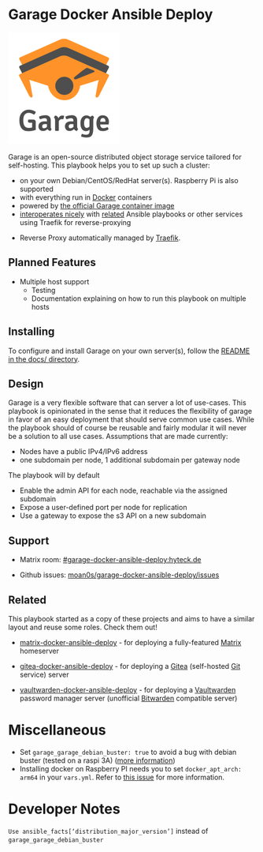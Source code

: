 # Garage Docker Ansible Deploy

![Garage Logo](docs/assets/garage-logo.svg)

Garage is an open-source distributed object storage service tailored for self-hosting. This playbook helps you to set up
such a cluster:

- on your own Debian/CentOS/RedHat server(s). Raspberry Pi is also supported
- with everything run in [Docker](https://www.docker.com/) containers
- powered by [the official Garage container image](https://hub.docker.com/r/dxflrs/garage)
- [interoperates nicely](docs/configuring-playbook-interoperability.md) with [related](#related) Ansible playbooks or other services using Traefik for reverse-proxying
* Reverse Proxy automatically managed by [Traefik](https://traefik.io).

## Planned Features

* Multiple host support
  * Testing
  * Documentation explaining on how to run this playbook on multiple hosts

## Installing

To configure and install Garage on your own server(s), follow the [README in the docs/ directory](docs/README.md).

## Design

Garage is a very flexible software that can server a lot of use-cases. This playbook is opinionated in the sense that it
reduces the flexibility of garage in favor of an easy deployment that should serve common use cases. While the playbook
should of course be reusable and fairly modular it will never be a solution to all use cases. Assumptions that are made
currently:

- Nodes have a public IPv4/IPv6 address
- one subdomain per node, 1 additional subdomain per gateway node

The playbook will by default 

* Enable the admin API for each node, reachable via the assigned subdomain
* Expose a user-defined port per node for replication
* Use a gateway to expose the s3 API on a new subdomain

## Support

- Matrix room: [#garage-docker-ansible-deploy:hyteck.de](https://matrix.to/#/#garage-docker-ansible-deploy:hyteck.de)

- Github issues: [moan0s/garage-docker-ansible-deploy/issues](https://github.com/moan0s/garage-docker-ansible-deploy/issues)

## Related

This playbook started as a copy of these projects and aims to have a similar layout and reuse some roles. Check them out!

- [matrix-docker-ansible-deploy](https://github.com/spantaleev/matrix-docker-ansible-deploy) - for deploying a fully-featured [Matrix](https://matrix.org) homeserver

- [gitea-docker-ansible-deploy](https://github.com/spantaleev/gitea-docker-ansible-deploy) - for deploying a [Gitea](https://gitea.io) (self-hosted [Git](https://git-scm.com/) service) server

- [vaultwarden-docker-ansible-deploy](https://github.com/spantaleev/vaultwarden-docker-ansible-deploy) - for deploying a [Vaultwarden](https://github.com/dani-garcia/vaultwarden) password manager server (unofficial [Bitwarden](https://bitwarden.com/) compatible server)

# Miscellaneous

* Set `garage_garage_debian_buster: true` to avoid a bug with debian buster (tested on a raspi 3A) ([more information](https://github.com/dani-garcia/vaultwarden/issues/2497))
* Installing docker on Raspberry PI needs you to set `docker_apt_arch: arm64` in your `vars.yml`. Refer to [this issue](https://github.com/geerlingguy/ansible-role-docker/issues/402) for more information.

# Developer Notes

`Use ansible_facts[‘distribution_major_version’]` instead of `garage_garage_debian_buster`
